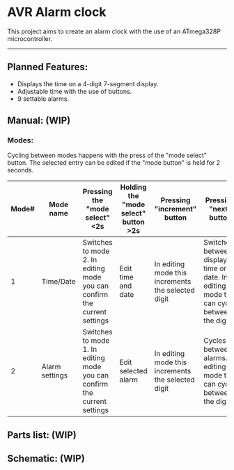 # AVR Alarm clock

This project aims to create an alarm clock with the use of an ATmega328P microcontroller.

---

## Planned Features:

- Displays the time on a 4-digit 7-segment display.
- Adjustable time with the use of buttons.
- 9 settable alarms.

## Manual: (WIP)

### Modes:

Cycling between modes happens with the press of the "mode select" button. The selected entry can be edited if the "mode button" is held for 2 seconds.

| Mode# | Mode name      | Pressing the "mode select" <2s                                            | Holding the "mode select" button >2s | Pressing "increment" button                        | Pressing "next" button                                                                      |
| ----- | -------------- | ------------------------------------------------------------------------- | ------------------------------------ | -------------------------------------------------- | ------------------------------------------------------------------------------------------- |
| 1     | Time/Date      | Switches to mode 2. In editing mode you can confirm the current settings | Edit time and date                   | In editing mode this increments the selected digit | Switches between displaying time or date. In editing mode this can cycle between the digits |
| 2     | Alarm settings | Switches to mode 1. In editing mode you can confirm the current settings | Edit selected alarm                  | In editing mode this increments the selected digit | Cycles between alarms. In editing mode this can cycle between the digits                    |

## Parts list: (WIP)

## Schematic: (WIP)
